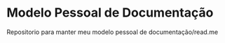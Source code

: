 # Modelo Pessoal de Documentação

Repositorio para manter meu modelo pessoal de documentação/read.me
